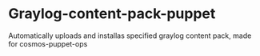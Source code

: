 # Graylog-content-pack-puppet
Automatically uploads and installas specified graylog content pack, made for cosmos-puppet-ops
